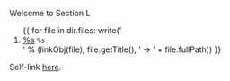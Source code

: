 Welcome to Section L

<ol>
{{
for file in dir.files:
    write('<li><a href="%s">%s</a> <code>%s</code> </li>' % 
        (linkObj(file), file.getTitle(),  ' -> ' + file.fullPath))
}}
</ol>

Self-link <a href="{{ link('sectionL') }}">here</a>.
